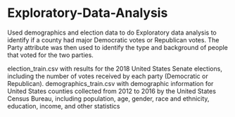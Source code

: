 # Exploratory-Data-Analysis
Used demographics and election data to do Exploratory data analysis to identify if a
county had major Democratic votes or Republican votes. The Party attribute was then
used to identify the type and background of people that voted for the two parties.

election_train.csv with results for the 2018 United States Senate elections, including 
the number of votes received by each party (Democratic or Republican).
demographics_train.csv with demographic information for United States counties collected 
from 2012 to 2016 by the United States Census Bureau, including population, age, gender, 
race and ethnicity, education, income, and other statistics
